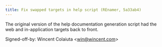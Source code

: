 ```yaml
---
title: Fix swapped targets in help script (REnamer, 5a33ab4)
---
```


The original version of the help documentation generation script had the web and in-application targets back to front.

Signed-off-by: Wincent Colaiuta &lt;win@wincent.com&gt;
